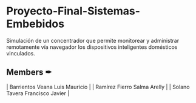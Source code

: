 # Proyecto-Final-Sistemas-Embebidos

Simulación de un concentrador que permite monitorear y administrar remotamente vía navegador los dispositivos inteligentes domésticos vinculados.

## Members ✒

| Barrientos Veana Luis Mauricio | 
| Ramírez Fierro Salma Arelly | 
| Solano Tavera Francisco Javier |

